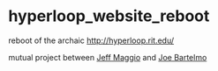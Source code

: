# hyperloop_website_reboot
reboot of the archaic http://hyperloop.rit.edu/

mutual project between [Jeff Maggio](www.jeffmagg.io) and [Joe Bartelmo](http://joebartelmo.com/)
